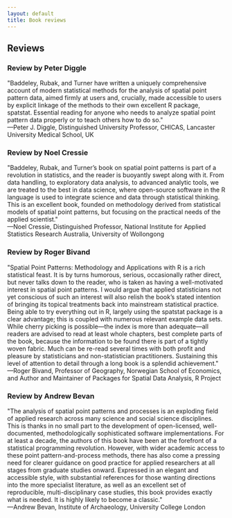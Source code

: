 ```yaml
---
layout: default
title: Book reviews
---
```


## Reviews

### Review by Peter Diggle

"Baddeley, Rubak, and Turner have written a uniquely comprehensive account of modern statistical methods for the analysis of spatial point pattern data, aimed firmly at users and, crucially, made accessible to users by explicit linkage of the methods to their own excellent R package, spatstat.
Essential reading for anyone who needs to analyze spatial point pattern data properly or to teach others how to do so."  
—Peter J. Diggle, Distinguished University Professor, CHICAS, Lancaster University Medical School, UK

### Review by Noel Cressie

"Baddeley, Rubak, and Turner’s book on spatial point patterns is part of a revolution in statistics, and the reader is buoyantly swept along with it.
From data handling, to exploratory data analysis, to advanced analytic tools, we are treated to the best in data science, where open-source software in the R language is used to integrate science and data through statistical thinking.
This is an excellent book, founded on methodology derived from statistical models of spatial point patterns, but focusing on the practical needs of the applied scientist."  
—Noel Cressie, Distinguished Professor, National Institute for Applied Statistics Research Australia, University of Wollongong

### Review by Roger Bivand

"Spatial Point Patterns: Methodology and Applications with R is a rich statistical feast.
It is by turns humorous, serious, occasionally rather direct, but never talks down to the reader, who is taken as having a well-motivated interest in spatial point patterns.
I would argue that applied statisticians not yet conscious of such an interest will also relish the book’s stated intention of bringing its topical treatments back into mainstream statistical practice.
Being able to try everything out in R, largely using the spatstat package is a clear advantage; this is coupled with numerous relevant example data sets.
While cherry picking is possible—the index is more than adequate—all readers are advised to read at least whole chapters, best complete parts of the book, because the information to be found there is part of a tightly woven fabric.
Much can be re-read several times with both profit and pleasure by statisticians and non-statistician practitioners.
Sustaining this level of attention to detail through a long book is a splendid achievement."  
—Roger Bivand, Professor of Geography, Norwegian School of Economics, and Author and Maintainer of Packages for Spatial Data Analysis, R Project

### Review by Andrew Bevan

"The analysis of spatial point patterns and processes is an exploding field of applied research across many science and social science disciplines.
This is thanks in no small part to the development of open-licensed, well-documented, methodologically sophisticated software implementations.
For at least a decade, the authors of this book have been at the forefront of a statistical programming revolution.
However, with wider academic access to these point pattern-and-process methods, there has also come a pressing need for clearer guidance on good practice for applied researchers at all stages from graduate studies onward.
Expressed in an elegant and accessible style, with substantial references for those wanting directions into the more specialist literature, as well as an excellent set of reproducible, multi-disciplinary case studies, this book provides exactly what is needed.
It is highly likely to become a classic."  
—Andrew Bevan, Institute of Archaeology, University College London

